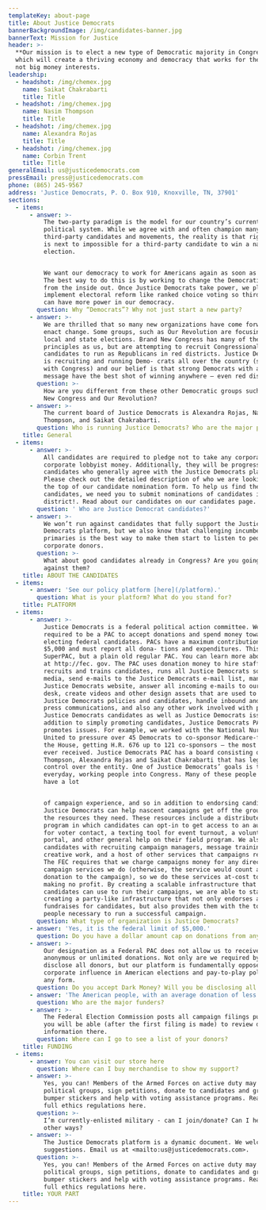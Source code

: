 ```yaml
---
templateKey: about-page
title: About Justice Democrats
bannerBackgroundImage: /img/candidates-banner.jpg
bannerText: Mission for Justice
header: >-
  **Our mission is to elect a new type of Democratic majority in Congress,** one
  which will create a thriving economy and democracy that works for the people,
  not big money interests.
leadership:
  - headshot: /img/chemex.jpg
    name: Saikat Chakrabarti
    title: Title
  - headshot: /img/chemex.jpg
    name: Nasim Thompson
    title: Title
  - headshot: /img/chemex.jpg
    name: Alexandra Rojas
    title: Title
  - headshot: /img/chemex.jpg
    name: Corbin Trent
    title: Title
generalEmail: us@justicedemocrats.com
pressEmail: press@justicedemocrats.com
phone: (865) 245-9567
address: 'Justice Democrats, P. O. Box 910, Knoxville, TN, 37901'
sections:
  - items:
      - answer: >-
          The two-party paradigm is the model for our country’s current
          political system. While we agree with and often champion many
          third-party candidates and movements, the reality is that right now it
          is next to impossible for a third-party candidate to win a national
          election.


          We want our democracy to work for Americans again as soon as possible.
          The best way to do this is by working to change the Democratic party
          from the inside out. Once Justice Democrats take power, we plan to
          implement electoral reform like ranked choice voting so third parties
          can have more power in our democracy.
        question: Why “Democrats”? Why not just start a new party?
      - answer: >-
          We are thrilled that so many new organizations have come forward to
          enact change. Some groups, such as Our Revolution are focusing on
          local and state elections. Brand New Congress has many of the same
          principles as us, but are attempting to recruit Congressional
          candidates to run as Republicans in red districts. Justice Democrats
          is recruiting and running Demo- crats all over the country (starting
          with Congress) and our belief is that strong Democrats with a real
          message have the best shot of winning anywhere — even red districts.
        question: >-
          How are you different from these other Democratic groups such as Brand
          New Congress and Our Revolution?
      - answer: >-
          The current board of Justice Democrats is Alexandra Rojas, Nasim
          Thompson, and Saikat Chakrabarti.
        question: Who is running Justice Democrats? Who are the major players?
    title: General
  - items:
      - answer: >-
          All candidates are required to pledge not to take any corporate PAC or
          corporate lobbyist money. Additionally, they will be progressive
          candidates who generally agree with the Justice Democrats platform.
          Please check out the detailed description of who we are looking for at
          the top of our candidate nomination form. To help us find the right
          candidates, we need you to submit nominations of candidates in your
          district!. Read about our candidates on our candidates page.
        question: ' Who are Justice Democrat candidates?'
      - answer: >-
          We won’t run against candidates that fully support the Justice
          Democrats platform, but we also know that challenging incumbents in
          primaries is the best way to make them start to listen to people over
          corporate donors.
        question: >-
          What about good candidates already in Congress? Are you going to run
          against them?
    title: ABOUT THE CANDIDATES
  - items:
      - answer: 'See our policy platform [here](/platform).'
        question: What is your platform? What do you stand for?
    title: PLATFORM
  - items:
      - answer: >-
          Justice Democrats is a federal political action committee. We are
          required to be a PAC to accept donations and spend money toward
          electing federal candidates. PACs have a maximum contribution limit of
          $5,000 and must report all dona- tions and expenditures. This is not a
          SuperPAC, but a plain old regular PAC. You can learn more about PACs
          at http://fec. gov. The PAC uses donation money to hire staff that
          recruits and trains candidates, runs all Justice Democrats social
          media, send e-mails to the Justice Democrats e-mail list, manage the
          Justice Democrats website, answer all incoming e-mails to our help
          desk, create videos and other design assets that are used to promote
          Justice Democrats policies and candidates, handle inbound and outbound
          press communications, and also any other work involved with promoting
          Justice Democrats candidates as well as Justice Democrats issues. In
          addition to simply promoting candidates, Justice Democrats PAC also
          promotes issues. For example, we worked with the National Nurses
          United to pressure over 45 Democrats to co-sponsor Medicare-for-all in
          the House, getting H.R. 676 up to 121 co-sponsors — the most it has
          ever received. Justice Democrats PAC has a board consisting of Nasim
          Thompson, Alexandra Rojas and Saikat Chakrabarti that has legal
          control over the entity. One of Justice Democrats’ goals is to get
          everyday, working people into Congress. Many of these people don’t
          have a lot


          of campaign experience, and so in addition to endorsing candidates,
          Justice Democrats can help nascent campaigns get off the ground with
          the resources they need. These resources include a distributed field
          program in which candidates can opt-in to get access to an auto-dialer
          for voter contact, a texting tool for event turnout, a volunteer
          portal, and other general help on their field program. We also help
          candidates with recruiting campaign managers, message training, press,
          creative work, and a host of other services that campaigns require.
          The FEC requires that we charge campaigns money for any direct
          campaign services we do (otherwise, the service would count as a
          donation to the campaign), so we do these services at-cost to us,
          making no profit. By creating a scalable infrastructure that
          candidates can use to run their campaigns, we are able to start
          creating a party-like infrastructure that not only endorses and
          fundraises for candidates, but also provides them with the tools and
          people necessary to run a successful campaign.
        question: What type of organization is Justice Democrats?
      - answer: 'Yes, it is the federal limit of $5,000.'
        question: Do you have a dollar amount cap on donations from any one individual?
      - answer: >-
          Our designation as a Federal PAC does not allow us to receive
          anonymous or unlimited donations. Not only are we required by law to
          disclose all donors, but our platform is fundamentally opposed to
          corporate influence in American elections and pay-to-play politics in
          any form.
        question: Do you accept Dark Money? Will you be disclosing all donations?
      - answer: 'The American people, with an average donation of less than $16.'
        question: Who are the major funders?
      - answer: >-
          The Federal Election Commission posts all campaign filings publicly so
          you will be able (after the first filing is made) to review donor
          information there.
        question: Where can I go to see a list of your donors?
    title: FUNDING
  - items:
      - answer: You can visit our store here
        question: Where can I buy merchandise to show my support?
      - answer: >-
          Yes, you can! Members of the Armed Forces on active duty may join
          political groups, sign petitions, donate to candidates and groups, use
          bumper stickers and help with voting assistance programs. Read the
          full ethics regulations here.
        question: >-
          I’m currently-enlisted military - can I join/donate? Can I help in
          other ways?
      - answer: >-
          The Justice Democrats platform is a dynamic document. We welcome
          suggestions. Email us at <mailto:us@justicedemocrats.com>.
        question: >-
          Yes, you can! Members of the Armed Forces on active duty may join
          political groups, sign petitions, donate to candidates and groups, use
          bumper stickers and help with voting assistance programs. Read the
          full ethics regulations here.
    title: YOUR PART
---
```


